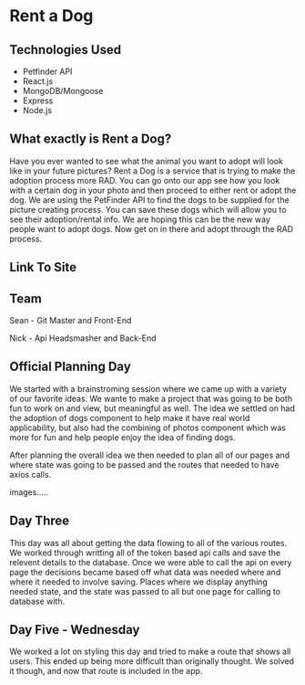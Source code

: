 # Rent a Dog

## Technologies Used
- Petfinder API
- React.js
- MongoDB/Mongoose
- Express
- Node.js

## What exactly is Rent a Dog?
Have you ever wanted to see what the animal you want to adopt will look like in your future pictures? Rent a Dog is a service that is trying to make the adoption process more RAD. You can go onto our app see how you look with a certain dog in your photo and then proceed to either rent or adopt the dog. We are using the PetFinder API to find the dogs to be supplied for the picture creating process. You can save these dogs which will allow you to see their adoption/rental info. We are hoping this can be the new way people want to adopt dogs. Now get on in there and adopt through the RAD process.
## Link To Site

## Team

Sean - Git Master and Front-End

Nick - Api Headsmasher and Back-End

## Official Planning Day
We started with a brainstroming session where we came up with a variety of our favorite ideas. We wante to make a project that was going to be both fun to work on and view, but meaningful as well. The idea we settled on had the adoption of dogs component to help make it have real world applicability, but also had the combining of photos component which was more for fun and help people enjoy the idea of finding dogs. 

After planning the overall idea we then needed to plan all of our pages and where state was going to be passed and the routes that needed to have axios calls. 

images.....


## Day Three 
This day was all about getting the data flowing to all of the various routes. We worked through writting all of the token based api calls and save the relevent details to the database. Once we were able to call the api on every page the decisions became based off what data was needed where and where it needed to involve saving. Places where we display anything needed state, and the state was passed to all but one page for calling to database with. 


## Day Five - Wednesday
We worked a lot on styling this day and tried to make a route that shows all users. This ended up being more difficult than originally thought. We solved it though, and now that route is included in the app. 

